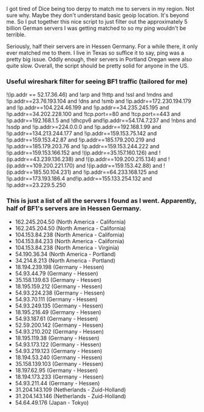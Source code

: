 I got tired of Dice being too derpy to match me to servers in my region. Not sure why. Maybe they don't understand basic geoip location. It's beyond me. So I put together this nice script to just filter out the approximately 5 billion German servers I was getting matched to so my ping wouldn't be terrible.

Seriously, half their servers are in Hessen Germany. For a while there, it only ever matched me to them. I live in Texas so suffice it to say, ping was a pretty big issue. Oddly enough, their servers in Portland Oregan were also quite slow. Overall, the script should be pretty solid for anyone in the US.

### Useful wireshark filter for seeing BF1 traffic (tailored for me)
!(ip.addr == 52.17.36.46) and !arp and !http and !ssl and !mdns and !ip.addr==23.76.193.104 and !dns and !smb and !ip.addr==172.230.194.179 and !ip.addr==104.224.46.199 and !ip.addr==34.235.245.195 and !ip.addr==34.202.228.100 and !tcp.port==80  and !tcp.port==443 and !ip.addr==192.168.1.5 and !dhcpv6 and!ip.addr==54.174.7.237 and !nbns and !ssdp and !ip.addr>=224.0.0.0 and !ip.addr==192.168.1.99 and !ip.addr==134.213.244.177 and !ip.addr==159.153.75.142 and !ip.addr==159.153.42.87 and !ip.addr==185.179.200.219 and !ip.addr==185.179.203.76 and !ip.addr==159.153.244.222 and !ip.addr==159.153.166.152 and !(ip.addr==35.157.160.126) and !(ip.addr==43.239.136.238) and !(ip.addr==109.200.215.134) and !(ip.addr==109.200.221.170) and !(ip.addr==159.153.42.88) and !(ip.addr==185.50.104.231) and !ip.addr==64.233.168.125 and !ip.addr==173.193.186.4 and!ip.addr==155.133.254.132 and !ip.addr==23.229.5.250

### This is just a list of all the servers I found as I went. Apparently, half of BF1's servers are in Hessen Germany.
- 162.245.204.50 (North America - California)
- 162.245.204.50 (North America - California)
- 104.153.84.238 (North America - California)
- 104.153.84.233 (North America - California)
- 104.153.84.238 (North America - Virginia)
- 54.190.36.34 (North America - Portland)
- 34.214.8.213 (North America - Portland)
- 18.194.239.198 (Germany - Hessen)
- 54.93.44.79 (Germany - Hessen)
- 35.158.139.63 (Germany - Hessen)
- 18.195.159.212 (Germany - Hessen)
- 54.93.224.238 (Germany - Hessen)
- 54.93.70.111 (Germany - Hessen)
- 54.93.249.135 (Germany - Hessen)
- 18.195.216.49 (Germany - Hessen)
- 54.93.187.61 (Germany - Hessen)
- 52.59.200.142 (Germany - Hessen)
- 54.93.210.202 (Germany - Hessen)
- 18.195.119.38 (Germany - Hessen)
- 54.93.173.122 (Germany - Hessen)
- 54.93.219.123 (Germany - Hessen)
- 18.194.53.240 (Germany - Hessen)
- 35.158.139.103 (Germany - Hessen)
- 18.197.62.95 (Germany - Hessen)
- 18.194.173.233 (Germany - Hessen)
- 54.93.211.44 (Germany - Hessen)
- 31.204.143.109 (Netherlands - Zuid-Holland)
- 31.204.143.146 (Netherlands - Zuid-Holland)
- 54.64.49.176 (Japan - Tokyo)

